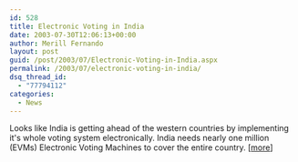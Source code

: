 ```yaml
---
id: 528
title: Electronic Voting in India
date: 2003-07-30T12:06:13+00:00
author: Merill Fernando
layout: post
guid: /post/2003/07/Electronic-Voting-in-India.aspx
permalink: /2003/07/electronic-voting-in-india/
dsq_thread_id:
  - "77794112"
categories:
  - News
---
```

<body xmlns="http://www.w3.org/1999/xhtml">
    <p>
        Looks like India is getting ahead of the western countries by implementing it's whole
        voting system electronically. India needs nearly one million (EVMs) Electronic Voting
        Machines to cover the entire country. [<a href="http://sify.com/news/politics/fullstory.php?id=13201701">more</a>]
    </p>
</body>